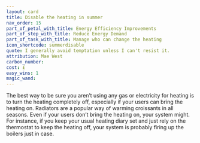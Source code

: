 ```yaml
---
layout: card
title: Disable the heating in summer
nav_order: 15
part_of_petal_with_title: Energy Efficiency Improvements
part_of_step_with_title: Reduce Energy Demand
part_of_task_with_title: Manage who can change the heating
icon_shortcode: summerdisable
quote: I generally avoid temptation unless I can't resist it.
attribution: Mae West 
carbon_number: 
cost: £
easy_wins: 1
magic_wand: 
---
```


<p>The best way to be sure you aren’t using any gas or electricity for heating is to turn the heating completely off, especially if your users can bring the heating on. Radiators are a popular way of warming croissants in all seasons.  Even if your users don’t bring the heating on, your system might. For instance, if you keep your usual heating diary set and just rely on the thermostat to keep the heating off, your system is probably firing up the boilers just in case.</p> 
